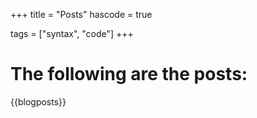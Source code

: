 +++
title = "Posts"
hascode = true

tags = ["syntax", "code"]
+++

# The following are the posts:

{{blogposts}}